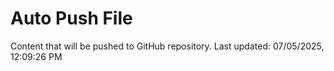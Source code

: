 # Auto Push File

Content that will be pushed to GitHub repository.
Last updated: 07/05/2025, 12:09:26 PM